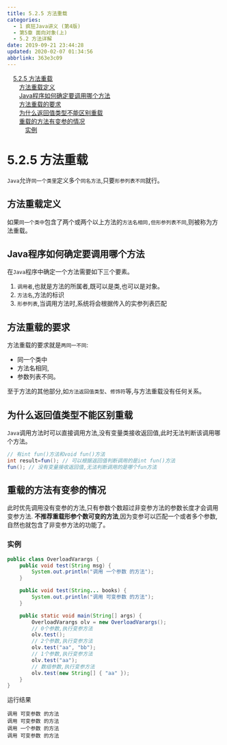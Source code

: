 ```yaml
---
title: 5.2.5 方法重载
categories: 
  - 1 疯狂Java讲义 (第4版)
  - 第5章 面向对象(上)
  - 5.2 方法详解
date: 2019-09-21 23:44:28
updated: 2020-02-07 01:34:56
abbrlink: 363e3c09
---
```

<div id='my_toc'><a href="/JavaReadingNotes/363e3c09/#5-2-5-方法重载" class="header_1">5.2.5 方法重载</a>&nbsp;<br><a href="/JavaReadingNotes/363e3c09/#方法重载定义" class="header_2">方法重载定义</a>&nbsp;<br><a href="/JavaReadingNotes/363e3c09/#Java程序如何确定要调用哪个方法" class="header_2">Java程序如何确定要调用哪个方法</a>&nbsp;<br><a href="/JavaReadingNotes/363e3c09/#方法重载的要求" class="header_2">方法重载的要求</a>&nbsp;<br><a href="/JavaReadingNotes/363e3c09/#为什么返回值类型不能区别重载" class="header_2">为什么返回值类型不能区别重载</a>&nbsp;<br><a href="/JavaReadingNotes/363e3c09/#重载的方法有变参的情况" class="header_2">重载的方法有变参的情况</a>&nbsp;<br><a href="/JavaReadingNotes/363e3c09/#实例" class="header_3">实例</a>&nbsp;<br></div>
<style>.header_1{margin-left: 1em;}.header_2{margin-left: 2em;}.header_3{margin-left: 3em;}.header_4{margin-left: 4em;}.header_5{margin-left: 5em;}.header_6{margin-left: 6em;}</style>
<!--more-->
<script>if (navigator.platform.search('arm')==-1){document.getElementById('my_toc').style.display = 'none';}var e,p = document.getElementsByTagName('p');while (p.length>0) {e = p[0];e.parentElement.removeChild(e);}</script>

<!--end-->
<!--SSTStart-->
# 5.2.5 方法重载 #
`Java`允许`同一个类里`定义多个`同名方法`,只要`形参列表不同`就行。
## 方法重载定义 ##
如果`同一个类中`包含了两个或两个以上方法的`方法名相同,但形参列表不同`,则被称为方法重载。

## Java程序如何确定要调用哪个方法 ##
在`Java`程序中确定一个方法需要如下三个要素。
1. `调用者`,也就是方法的所属者,既可以是类,也可以是对象。
2. `方法名`,方法的标识
3. `形参列表`,当调用方法时,系统将会根据传入的实参列表匹配

## 方法重载的要求 ##
方法重载的要求就是`两同一不同`:
- 同一个类中
- 方法名相同,
- 参数列表不同。

至于方法的其他部分,如`方法返回值类型`、`修饰符`等,与方法重载没有任何关系。

## 为什么返回值类型不能区别重载 ##
`Java`调用方法时可以直接调用方法,没有变量类接收返回值,此时无法判断该调用哪个方法。
```java
// 有int fun()方法和void fun()方法
int result=fun(); // 可以根据返回值判断调用的是int fun()方法
fun(); // 没有变量接收返回值,无法判断调用的是哪个fun方法
```
## 重载的方法有变参的情况 ##
此时优先调用没有变参的方法,只有参数个数超过非变参方法的参数长度才会调用变参方法.
**不推荐重载形参个数可变的方法**,因为变参可以匹配一个或者多个参数,自然也就包含了非变参方法的功能了。
<!--SSTStop-->
### 实例 ###
```java
public class OverloadVarargs {
    public void test(String msg) {
        System.out.println("调用 一个参数 的方法");
    }

    public void test(String... books) {
        System.out.println("调用 可变参数 的方法");
    }

    public static void main(String[] args) {
        OverloadVarargs olv = new OverloadVarargs();
        // 0个参数,执行变参方法
        olv.test();
        // 2个参数,执行变参方法
        olv.test("aa", "bb");
        // 1个参数,执行变参方法
        olv.test("aa");
        // 数组参数,执行变参方法
        olv.test(new String[] { "aa" });
    }
}
```
运行结果
```
调用 可变参数 的方法
调用 可变参数 的方法
调用 一个参数 的方法
调用 可变参数 的方法
```

